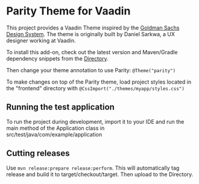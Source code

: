 # Parity Theme for Vaadin

This project provides a Vaadin Theme inspired by the [Goldman Sachs Design System](https://design.gs.com/home).
The theme is originally built by Daniel Sarkwa, a UX designer working at Vaadin.

To install this add-on, check out the latest version and Maven/Gradle dependency snippets from the [Directory](https://vaadin.com/directory).

Then change your theme annotation to use Parity: `@Theme("parity")`

To make changes on top of the Parity theme, load project styles located in the "frontend" directory with `@CssImport("./themes/myapp/styles.css")`

## Running the test application

To run the project during development, 
import it to your IDE and run the main method of the 
Application class in src/test/java/com/example/application

## Cutting releases

Use `mvn release:prepare release:perform`. This will automatically tag release and build it to target/checkout/target. Then upload to the Directory.
